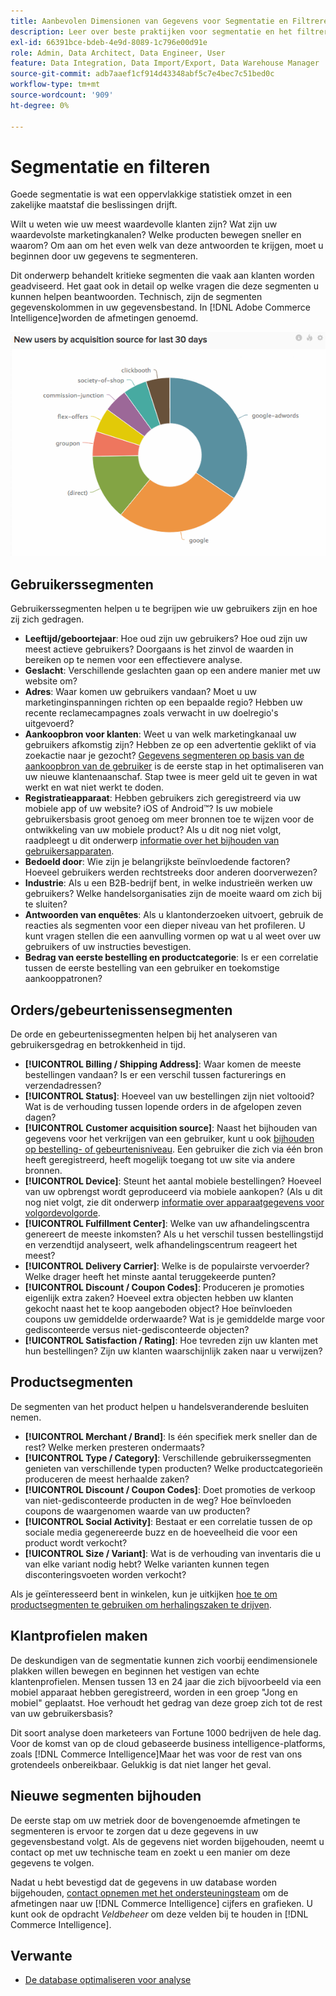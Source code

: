 ```yaml
---
title: Aanbevolen Dimensionen van Gegevens voor Segmentatie en Filtreren
description: Leer over beste praktijken voor segmentatie en het filtreren.
exl-id: 66391bce-bdeb-4e9d-8089-1c796e00d91e
role: Admin, Data Architect, Data Engineer, User
feature: Data Integration, Data Import/Export, Data Warehouse Manager
source-git-commit: adb7aaef1cf914d43348abf5c7e4bec7c51bed0c
workflow-type: tm+mt
source-wordcount: '909'
ht-degree: 0%

---
```


# Segmentatie en filteren

Goede segmentatie is wat een oppervlakkige statistiek omzet in een zakelijke maatstaf die beslissingen drijft.

Wilt u weten wie uw meest waardevolle klanten zijn? Wat zijn uw waardevolste marketingkanalen? Welke producten bewegen sneller en waarom? Om aan om het even welk van deze antwoorden te krijgen, moet u beginnen door uw gegevens te segmenteren.

Dit onderwerp behandelt kritieke segmenten die vaak aan klanten worden geadviseerd. Het gaat ook in detail op welke vragen die deze segmenten u kunnen helpen beantwoorden. Technisch, zijn de segmenten gegevenskolommen in uw gegevensbestand. In [!DNL Adobe Commerce Intelligence]worden de afmetingen genoemd.

![](../../mbi/assets/mbi-critical-segments.png)


## Gebruikerssegmenten

Gebruikerssegmenten helpen u te begrijpen wie uw gebruikers zijn en hoe zij zich gedragen.

* **Leeftijd/geboortejaar**: Hoe oud zijn uw gebruikers? Hoe oud zijn uw meest actieve gebruikers? Doorgaans is het zinvol de waarden in bereiken op te nemen voor een effectievere analyse.
* **Geslacht**: Verschillende geslachten gaan op een andere manier met uw website om?
* **Adres**: Waar komen uw gebruikers vandaan? Moet u uw marketinginspanningen richten op een bepaalde regio? Hebben uw recente reclamecampagnes zoals verwacht in uw doelregio&#39;s uitgevoerd?
* **Aankoopbron voor klanten**\: Weet u van welk marketingkanaal uw gebruikers afkomstig zijn? Hebben ze op een advertentie geklikt of via zoekactie naar je gezocht? [Gegevens segmenteren op basis van de aankoopbron van de gebruiker](../data-analyst/analysis/google-track-user-acq.md) is de eerste stap in het optimaliseren van uw nieuwe klantenaanschaf. Stap twee is meer geld uit te geven in wat werkt en wat niet werkt te doden.
* **Registratieapparaat**: Hebben gebruikers zich geregistreerd via uw mobiele app of uw website? iOS of Android™? Is uw mobiele gebruikersbasis groot genoeg om meer bronnen toe te wijzen voor de ontwikkeling van uw mobiele product? Als u dit nog niet volgt, raadpleegt u dit onderwerp [informatie over het bijhouden van gebruikersapparaten](../data-analyst/analysis/track-usr-dev-browser.md).
* **Bedoeld door**: Wie zijn je belangrijkste beïnvloedende factoren? Hoeveel gebruikers werden rechtstreeks door anderen doorverwezen?
* **Industrie**: Als u een B2B-bedrijf bent, in welke industrieën werken uw gebruikers? Welke handelsorganisaties zijn de moeite waard om zich bij te sluiten?
* **Antwoorden van enquêtes**: Als u klantonderzoeken uitvoert, gebruik de reacties als segmenten voor een dieper niveau van het profileren. U kunt vragen stellen die een aanvulling vormen op wat u al weet over uw gebruikers of uw instructies bevestigen.
* **Bedrag van eerste bestelling en productcategorie**: Is er een correlatie tussen de eerste bestelling van een gebruiker en toekomstige aankooppatronen?

## Orders/gebeurtenissensegmenten

De orde en gebeurtenissegmenten helpen bij het analyseren van gebruikersgedrag en betrokkenheid in tijd.

* **[!UICONTROL Billing / Shipping Address]**: Waar komen de meeste bestellingen vandaan? Is er een verschil tussen facturerings en verzendadressen?
* **[!UICONTROL Status]**: Hoeveel van uw bestellingen zijn niet voltooid? Wat is de verhouding tussen lopende orders in de afgelopen zeven dagen?
* **[!UICONTROL Customer acquisition source]**: Naast het bijhouden van gegevens voor het verkrijgen van een gebruiker, kunt u ook [bijhouden op bestelling- of gebeurtenisniveau](../data-analyst/analysis/google-track-user-acq.md). Een gebruiker die zich via één bron heeft geregistreerd, heeft mogelijk toegang tot uw site via andere bronnen.
* **[!UICONTROL Device]**: Steunt het aantal mobiele bestellingen? Hoeveel van uw opbrengst wordt geproduceerd via mobiele aankopen? (Als u dit nog niet volgt, zie dit onderwerp [informatie over apparaatgegevens voor volgordevolgorde](../data-analyst/analysis/track-usr-dev-browser.md).
* **[!UICONTROL Fulfillment Center]**: Welke van uw afhandelingscentra genereert de meeste inkomsten? Als u het verschil tussen bestellingstijd en verzendtijd analyseert, welk afhandelingscentrum reageert het meest?
* **[!UICONTROL Delivery Carrier]**: Welke is de populairste vervoerder? Welke drager heeft het minste aantal teruggekeerde punten?
* **[!UICONTROL Discount / Coupon Codes]**: Produceren je promoties eigenlijk extra zaken? Hoeveel extra objecten hebben uw klanten gekocht naast het te koop aangeboden object? Hoe beïnvloeden coupons uw gemiddelde orderwaarde? Wat is je gemiddelde marge voor gedisconteerde versus niet-gedisconteerde objecten?
* **[!UICONTROL Satisfaction / Rating]**: Hoe tevreden zijn uw klanten met hun bestellingen? Zijn uw klanten waarschijnlijk zaken naar u verwijzen?

## Productsegmenten

De segmenten van het product helpen u handelsveranderende besluiten nemen.

* **[!UICONTROL Merchant / Brand]**: Is één specifiek merk sneller dan de rest? Welke merken presteren ondermaats?
* **[!UICONTROL Type / Category]**: Verschillende gebruikerssegmenten genieten van verschillende typen producten? Welke productcategorieën produceren de meest herhaalde zaken?
* **[!UICONTROL Discount / Coupon Codes]**: Doet promoties de verkoop van niet-gedisconteerde producten in de weg? Hoe beïnvloeden coupons de waargenomen waarde van uw producten?
* **[!UICONTROL Social Activity]**: Bestaat er een correlatie tussen de op sociale media gegenereerde buzz en de hoeveelheid die voor een product wordt verkocht?
* **[!UICONTROL Size / Variant]**: Wat is de verhouding van inventaris die u van elke variant nodig hebt? Welke varianten kunnen tegen disconteringsvoeten worden verkocht?

Als je geïnteresseerd bent in winkelen, kun je uitkijken [hoe te om productsegmenten te gebruiken om herhalingszaken te drijven](../data-analyst/analysis/most-value-source-channel.md).

## Klantprofielen maken

De deskundigen van de segmentatie kunnen zich voorbij eendimensionele plakken willen bewegen en beginnen het vestigen van echte klantenprofielen. Mensen tussen 13 en 24 jaar die zich bijvoorbeeld via een mobiel apparaat hebben geregistreerd, worden in een groep &quot;Jong en mobiel&quot; geplaatst. Hoe verhoudt het gedrag van deze groep zich tot de rest van uw gebruikersbasis?

Dit soort analyse doen marketeers van Fortune 1000 bedrijven de hele dag. Voor de komst van op de cloud gebaseerde business intelligence-platforms, zoals [!DNL Commerce Intelligence]Maar het was voor de rest van ons grotendeels onbereikbaar. Gelukkig is dat niet langer het geval.

## Nieuwe segmenten bijhouden

De eerste stap om uw metriek door de bovengenoemde afmetingen te segmenteren is ervoor te zorgen dat u deze gegevens in uw gegevensbestand volgt. Als de gegevens niet worden bijgehouden, neemt u contact op met uw technische team en zoekt u een manier om deze gegevens te volgen.

Nadat u hebt bevestigd dat de gegevens in uw database worden bijgehouden, [contact opnemen met het ondersteuningsteam](https://experienceleague.adobe.com/docs/commerce-knowledge-base/kb/troubleshooting/miscellaneous/mbi-service-policies.html) om de afmetingen naar uw [!DNL Commerce Intelligence] cijfers en grafieken. U kunt ook de opdracht *Veldbeheer* om deze velden bij te houden in [!DNL Commerce Intelligence].

## Verwante

* [De database optimaliseren voor analyse](../best-practices/opt-db-analysis.md)
